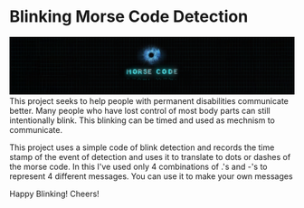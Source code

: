 # Blinking Morse Code Detection
![](images/morse-code.jpg)
This project seeks to help people with permanent disabilities communicate better. Many people who have lost control of most body parts can still intentionally blink. This blinking can be timed and used as mechnism to communicate. 

This project uses a simple code of blink detection and records the time stamp of the event of detection and uses it to translate to dots or dashes of the morse code. 
In this I've used only 4 combinations of .'s and -'s to represent 4 different messages. You can use it to make your own messages

Happy Blinking! 
Cheers!
